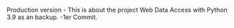 Production version - This is about the project Web Data Access with Python 3.9 as an backup. -1er Commit.
